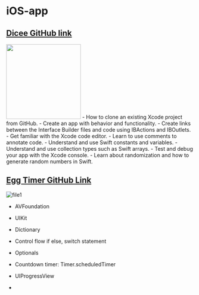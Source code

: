 # iOS-app

## [Dicee GitHub link](https://github.com/liangliang1120/iOS-app/tree/main/Dicee-iOS13)
<img src="https://github.com/liangliang1120/iOS-app/assets/35073431/b8ffeb4b-9ed2-4b8b-9ab8-ff844a9c9ec4" width="200">
- How to clone an existing Xcode project from GitHub.
- Create an app with behavior and functionality.
- Create links between the Interface Builder files and code using IBActions and IBOutlets.
- Get familiar with the Xcode code editor.
- Learn to use comments to annotate code.
- Understand and use Swift constants and variables.
- Understand and use collection types such as Swift arrays.
- Test and debug your app with the Xcode console.
- Learn about randomization and how to generate random numbers in Swift.

## [Egg Timer GitHub Link](https://github.com/liangliang1120/iOS-app/tree/main/EggTimer-iOS13)
![file1](https://github.com/liangliang1120/iOS-app/assets/35073431/d912e72b-eb1d-4a10-885c-1afef30c3080)
- AVFoundation
- UIKit
- Dictionary
- Control flow if else, switch statement
- Optionals
- Countdown timer: Timer.scheduledTimer
- UIProgressView

- 
